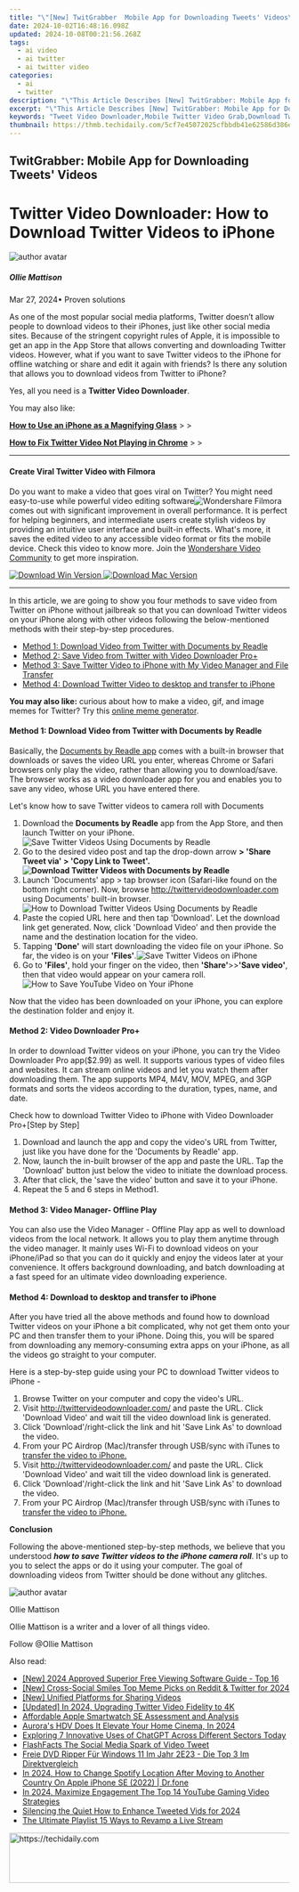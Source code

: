 ```yaml
---
title: "\"[New] TwitGrabber  Mobile App for Downloading Tweets' Videos\""
date: 2024-10-02T16:48:16.098Z
updated: 2024-10-08T00:21:56.268Z
tags:
  - ai video
  - ai twitter
  - ai twitter video
categories:
  - ai
  - twitter
description: "\"This Article Describes [New] TwitGrabber: Mobile App for Downloading Tweets' Videos\""
excerpt: "\"This Article Describes [New] TwitGrabber: Mobile App for Downloading Tweets' Videos\""
keywords: "Tweet Video Downloader,Mobile Twitter Video Grab,Download Tweets Clips,Quick Twitter Video Save,Mobile Tweets Video Grab,Easy Twit Video Fetch,IOS Tweets Video Download"
thumbnail: https://thmb.techidaily.com/5cf7e45072025cfbbdb41e62586d386e0a0a7b2115c18b01f985181746d9f291.jpg
---
```


## TwitGrabber: Mobile App for Downloading Tweets' Videos

# Twitter Video Downloader: How to Download Twitter Videos to iPhone

![author avatar](https://images.wondershare.com/filmora/article-images/ollie-mattison.jpg)

##### Ollie Mattison

 Mar 27, 2024• Proven solutions

As one of the most popular social media platforms, Twitter doesn’t allow people to download videos to their iPhones, just like other social media sites. Because of the stringent copyright rules of Apple, it is impossible to get an app in the App Store that allows converting and downloading Twitter videos. However, what if you want to save Twitter videos to the iPhone for offline watching or share and edit it again with friends? Is there any solution that allows you to download videos from Twitter to iPhone?

Yes, all you need is a **Twitter Video Downloader**.

You may also like:

[**How to Use an iPhone as a Magnifying Glass**](https://tools.techidaily.com/wondershare/filmora/download/) \> >

**[How to Fix Twitter Video Not Playing in Chrome](https://tools.techidaily.com/wondershare/filmora/download/)** \> >

---

#### Create Viral Twitter Video with Filmora

Do you want to make a video that goes viral on Twitter? You might need easy-to-use while powerful video editing software![Wondershare Filmora](https://tools.techidaily.com/wondershare/filmora/download/) comes out with significant improvement in overall performance. It is perfect for helping beginners, and intermediate users create stylish videos by providing an intuitive user interface and built-in effects. What's more, it saves the edited video to any accessible video format or fits the mobile device. Check this video to know more. Join the [Wondershare Video Community](https://www.wondershare.com/explore/inspiration.html) to get more inspiration.

[![Download Win Version](https://images.wondershare.com/filmora/guide/download-btn-win.jpg) ](https://tools.techidaily.com/wondershare/filmora/download/) [![Download Mac Version](https://images.wondershare.com/filmora/guide/download-btn-mac.jpg) ](https://tools.techidaily.com/wondershare/filmora/download/)

---

In this article, we are going to show you four methods to save video from Twitter on iPhone without jailbreak so that you can download Twitter videos on your iPhone along with other videos following the below-mentioned methods with their step-by-step procedures.

* [Method 1: Download Video from Twitter with Documents by Readle](#part1)
* [Method 2: Save Video from Twitter with Video Downloader Pro+](#part2)
* [Method 3: Save Twitter Video to iPhone with My Video Manager and File Transfer](#part3)
* [Method 4: Download Twitter Video to desktop and transfer to iPhone](#part4)

**You may also like:** curious about how to make a video, gif, and image memes for Twitter? Try this [online meme generator](https://tools.techidaily.com/wondershare/filmora/download/).

#### Method 1:  Download Video from Twitter with Documents by Readle

Basically, the [Documents by Readle app](https://itunes.apple.com/us/app/documents-6-file-manager-pdf-reader-and-browser/id364901807?mt=8) comes with a built-in browser that downloads or saves the video URL you enter, whereas Chrome or Safari browsers only play the video, rather than allowing you to download/save. The browser works as a video downloader app for you and enables you to save any video, whose URL you have entered there.

Let's know how to save Twitter videos to camera roll with Documents

1. Download the **Documents by Readle** app from the App Store, and then launch Twitter on your iPhone.![Save Twitter Videos Using Documents by Readle](https://images.wondershare.com/filmora/article-images/documents-by-readle1.jpg)
2. Go to the desired video post and tap the drop-down arrow **\> 'Share Tweet via' > 'Copy Link to Tweet'.![Download Twitter Videos with Documents by Readle](https://images.wondershare.com/filmora/article-images/documents-by-readle2.jpg)**
3. Launch 'Documents' app > tap browser icon (Safari-like found on the bottom right corner). Now, browse <http://twittervideodownloader.com> using Documents' built-in browser.![How to Download Twitter Videos Using Documents by Readle](https://images.wondershare.com/filmora/article-images/documents-by-readle3.jpg)
4. Paste the copied URL here and then tap 'Download'. Let the download link get generated. Now, click 'Download Video' and then provide the name and the destination location for the video.
5. Tapping **'Done'** will start downloading the video file on your iPhone. So far, the video is on your **'Files'**.![Save Twitter Videos on iPhone](https://images.wondershare.com/filmora/article-images/Files-iphone1.jpg)
6. Go to **'Files'**, hold your finger on the video, then **'Share'**\>>**'Save video'**, then that video would appear on your camera roll.![How to Save YouTube Video on Your iPhone](https://images.wondershare.com/filmora/article-images/Files-iphone2.jpg)

Now that the video has been downloaded on your iPhone, you can explore the destination folder and enjoy it.

#### Method 2:  Video Downloader Pro+

In order to download Twitter videos on your iPhone, you can try the Video Downloader Pro app($2.99) as well. It supports various types of video files and websites. It can stream online videos and let you watch them after downloading them. The app supports MP4, M4V, MOV, MPEG, and 3GP formats and sorts the videos according to the duration, types, name, and date.

Check how to download Twitter Video to iPhone with Video Downloader Pro+\[Step by Step\]

1. Download and launch the app and copy the video's URL from Twitter, just like you have done for the 'Documents by Readle' app.
2. Now, launch the in-built browser of the app and paste the URL. Tap the 'Download' button just below the video to initiate the download process.
3. After that click, the 'save the video' button and save it to your iPhone.
4. Repeat the 5 and 6 steps in Method1.

#### Method 3:  Video Manager- Offline Play

You can also use the Video Manager - Offline Play‬ app as well to download videos from the local network. It allows you to play them anytime through the video manager. It mainly uses Wi-Fi to download videos on your iPhone/iPad so that you can do it quickly and enjoy the videos later at your convenience. It offers background downloading, and batch downloading at a fast speed for an ultimate video downloading experience.

#### Method 4:  Download to desktop and transfer to iPhone

After you have tried all the above methods and found how to download Twitter videos on your iPhone a bit complicated, why not get them onto your PC and then transfer them to your iPhone. Doing this, you will be spared from downloading any memory-consuming extra apps on your iPhone, as all the videos go straight to your computer.

Here is a step-by-step guide using your PC to download Twitter videos to iPhone -

1. Browse Twitter on your computer and copy the video's URL.
2. Visit <http://twittervideodownloader.com/> and paste the URL. Click 'Download Video' and wait till the video download link is generated.
3. Click 'Download'/right-click the link and hit 'Save Link As' to download the video.
4. From your PC Airdrop (Mac)/transfer through USB/sync with iTunes to [transfer the video to iPhone.](https://tools.techidaily.com/wondershare/filmora/download/)
5. Visit <http://twittervideodownloader.com/> and paste the URL. Click 'Download Video' and wait till the video download link is generated.
6. Click 'Download'/right-click the link and hit 'Save Link As' to download the video.
7. From your PC Airdrop (Mac)/transfer through USB/sync with iTunes to [transfer the video to iPhone.](https://tools.techidaily.com/wondershare/filmora/download/)

 **Conclusion**

Following the above-mentioned step-by-step methods, we believe that you understood **_how to save Twitter videos to the iPhone camera roll_**. It's up to you to select the apps or do it using your computer. The goal of downloading videos from Twitter should be done without any glitches.

![author avatar](https://images.wondershare.com/filmora/article-images/ollie-mattison.jpg)

Ollie Mattison

Ollie Mattison is a writer and a lover of all things video.

Follow @Ollie Mattison

<ins class="adsbygoogle"
      style="display:block"
      data-ad-client="ca-pub-7571918770474297"
      data-ad-slot="8358498916"
      data-ad-format="auto"
      data-full-width-responsive="true"></ins>

<span class="atpl-alsoreadstyle">Also read:</span>
<div><ul>
<li><a href="https://article-tips.techidaily.com/new-2024-approved-superior-free-viewing-software-guide-top-16/"><u>[New] 2024 Approved Superior Free Viewing Software Guide - Top 16</u></a></li>
<li><a href="https://twitter-videos.techidaily.com/new-cross-social-smiles-top-meme-picks-on-reddit-and-twitter-for-2024/"><u>[New] Cross-Social Smiles Top Meme Picks on Reddit & Twitter for 2024</u></a></li>
<li><a href="https://twitter-videos.techidaily.com/new-unified-platforms-for-sharing-videos/"><u>[New] Unified Platforms for Sharing Videos</u></a></li>
<li><a href="https://twitter-videos.techidaily.com/updated-in-2024-upgrading-twitter-video-fidelity-to-4k/"><u>[Updated] In 2024, Upgrading Twitter Video Fidelity to 4K</u></a></li>
<li><a href="https://buynow-reviews.techidaily.com/affordable-apple-smartwatch-se-assessment-and-analysis/"><u>Affordable Apple Smartwatch SE Assessment and Analysis</u></a></li>
<li><a href="https://article-tips.techidaily.com/auroras-hdv-does-it-elevate-your-home-cinema-in-2024/"><u>Aurora's HDV Does It Elevate Your Home Cinema, In 2024</u></a></li>
<li><a href="https://tech-revival.techidaily.com/exploring-7-innovative-uses-of-chatgpt-across-different-sectors-today/"><u>Exploring 7 Innovative Uses of ChatGPT Across Different Sectors Today</u></a></li>
<li><a href="https://twitter-videos.techidaily.com/flashfacts-the-social-media-spark-of-video-tweet/"><u>FlashFacts The Social Media Spark of Video Tweet</u></a></li>
<li><a href="https://vp-tips.techidaily.com/freie-dvd-ripper-fur-windows-11-im-jahr-2e23-die-top-3-im-direktvergleich/"><u>Freie DVD Ripper Für Windows 11 Im Jahr 2E23 - Die Top 3 Im Direktvergleich</u></a></li>
<li><a href="https://review-topics.techidaily.com/in-2024-how-to-change-spotify-location-after-moving-to-another-country-on-apple-iphone-se-2022-drfone-by-drfone-virtual-ios/"><u>In 2024, How to Change Spotify Location After Moving to Another Country On Apple iPhone SE (2022) | Dr.fone</u></a></li>
<li><a href="https://youtube-data.techidaily.com/24-maximize-engagement-the-top-14-youtube-gaming-video-strategies/"><u>In 2024, Maximize Engagement The Top 14 YouTube Gaming Video Strategies</u></a></li>
<li><a href="https://twitter-videos.techidaily.com/silencing-the-quiet-how-to-enhance-tweeted-vids-for-2024/"><u>Silencing the Quiet How to Enhance Tweeted Vids for 2024</u></a></li>
<li><a href="https://extra-hints.techidaily.com/the-ultimate-playlist-15-ways-to-revamp-a-live-stream/"><u>The Ultimate Playlist 15 Ways to Revamp a Live Stream</u></a></li>
</ul></div>

<!-- affiliate ads begin -->
<a href="https://appsumo.8odi.net/c/5597632/2094482/7443" target="_top" id="2094482">
  <img src="//a.impactradius-go.com/display-ad/7443-2094482" border="0" alt="https://techidaily.com" width="728" height="90"/>
</a>
<img height="0" width="0" src="https://appsumo.8odi.net/i/5597632/2094482/7443" style="position:absolute;visibility:hidden;" border="0" />
<!-- affiliate ads end -->

